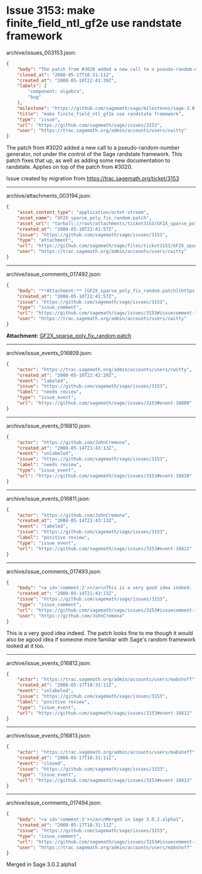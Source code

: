 # Issue 3153: make finite_field_ntl_gf2e use randstate framework

archive/issues_003153.json:
```json
{
    "body": "The patch from #3020 added a new call to a pseudo-random-number generator, not under the control of the Sage randstate framework.  This patch fixes that up, as well as adding some new documentation to randstate.  Applies on top of the patch from #3020.\n\nIssue created by migration from https://trac.sagemath.org/ticket/3153\n\n",
    "closed_at": "2008-05-17T18:31:11Z",
    "created_at": "2008-05-10T22:41:39Z",
    "labels": [
        "component: algebra",
        "bug"
    ],
    "milestone": "https://github.com/sagemath/sage/milestones/sage-3.0.2",
    "title": "make finite_field_ntl_gf2e use randstate framework",
    "type": "issue",
    "url": "https://github.com/sagemath/sage/issues/3153",
    "user": "https://trac.sagemath.org/admin/accounts/users/cwitty"
}
```
The patch from #3020 added a new call to a pseudo-random-number generator, not under the control of the Sage randstate framework.  This patch fixes that up, as well as adding some new documentation to randstate.  Applies on top of the patch from #3020.

Issue created by migration from https://trac.sagemath.org/ticket/3153





---

archive/attachments_003194.json:
```json
{
    "asset_content_type": "application/octet-stream",
    "asset_name": "GF2X_sparse_poly_fix_random.patch",
    "asset_url": "tarball://root/attachments/ticket3153/GF2X_sparse_poly_fix_random.patch",
    "created_at": "2008-05-10T22:41:57Z",
    "issue": "https://github.com/sagemath/sage/issues/3153",
    "type": "attachment",
    "url": "https://github.com/sagemath/sage/files/ticket3153/GF2X_sparse_poly_fix_random.patch",
    "user": "https://trac.sagemath.org/admin/accounts/users/cwitty"
}
```



---

archive/issue_comments_017492.json:
```json
{
    "body": "**Attachment:** [GF2X_sparse_poly_fix_random.patch](https://github.com/sagemath/sage/files/ticket3153/GF2X_sparse_poly_fix_random.patch)",
    "created_at": "2008-05-10T22:41:57Z",
    "issue": "https://github.com/sagemath/sage/issues/3153",
    "type": "issue_comment",
    "url": "https://github.com/sagemath/sage/issues/3153#issuecomment-17492",
    "user": "https://trac.sagemath.org/admin/accounts/users/cwitty"
}
```

**Attachment:** [GF2X_sparse_poly_fix_random.patch](https://github.com/sagemath/sage/files/ticket3153/GF2X_sparse_poly_fix_random.patch)



---

archive/issue_events_016809.json:
```json
{
    "actor": "https://trac.sagemath.org/admin/accounts/users/cwitty",
    "created_at": "2008-05-10T22:42:28Z",
    "event": "labeled",
    "issue": "https://github.com/sagemath/sage/issues/3153",
    "label": "needs review",
    "type": "issue_event",
    "url": "https://github.com/sagemath/sage/issues/3153#event-16809"
}
```



---

archive/issue_events_016810.json:
```json
{
    "actor": "https://github.com/JohnCremona",
    "created_at": "2008-05-14T21:43:13Z",
    "event": "unlabeled",
    "issue": "https://github.com/sagemath/sage/issues/3153",
    "label": "needs review",
    "type": "issue_event",
    "url": "https://github.com/sagemath/sage/issues/3153#event-16810"
}
```



---

archive/issue_events_016811.json:
```json
{
    "actor": "https://github.com/JohnCremona",
    "created_at": "2008-05-14T21:43:13Z",
    "event": "labeled",
    "issue": "https://github.com/sagemath/sage/issues/3153",
    "label": "positive review",
    "type": "issue_event",
    "url": "https://github.com/sagemath/sage/issues/3153#event-16811"
}
```



---

archive/issue_comments_017493.json:
```json
{
    "body": "<a id='comment:2'></a>\nThis is a very good idea indeed.  The patch looks fine to me though it would also be agood idea if someone more familiar with Sage's random framework looked at it too.",
    "created_at": "2008-05-14T21:43:13Z",
    "issue": "https://github.com/sagemath/sage/issues/3153",
    "type": "issue_comment",
    "url": "https://github.com/sagemath/sage/issues/3153#issuecomment-17493",
    "user": "https://github.com/JohnCremona"
}
```

<a id='comment:2'></a>
This is a very good idea indeed.  The patch looks fine to me though it would also be agood idea if someone more familiar with Sage's random framework looked at it too.



---

archive/issue_events_016812.json:
```json
{
    "actor": "https://trac.sagemath.org/admin/accounts/users/mabshoff",
    "created_at": "2008-05-17T18:31:11Z",
    "event": "unlabeled",
    "issue": "https://github.com/sagemath/sage/issues/3153",
    "label": "positive review",
    "type": "issue_event",
    "url": "https://github.com/sagemath/sage/issues/3153#event-16812"
}
```



---

archive/issue_events_016813.json:
```json
{
    "actor": "https://trac.sagemath.org/admin/accounts/users/mabshoff",
    "created_at": "2008-05-17T18:31:11Z",
    "event": "closed",
    "issue": "https://github.com/sagemath/sage/issues/3153",
    "type": "issue_event",
    "url": "https://github.com/sagemath/sage/issues/3153#event-16813"
}
```



---

archive/issue_comments_017494.json:
```json
{
    "body": "<a id='comment:3'></a>\nMerged in Sage 3.0.2.alpha1",
    "created_at": "2008-05-17T18:31:11Z",
    "issue": "https://github.com/sagemath/sage/issues/3153",
    "type": "issue_comment",
    "url": "https://github.com/sagemath/sage/issues/3153#issuecomment-17494",
    "user": "https://trac.sagemath.org/admin/accounts/users/mabshoff"
}
```

<a id='comment:3'></a>
Merged in Sage 3.0.2.alpha1
